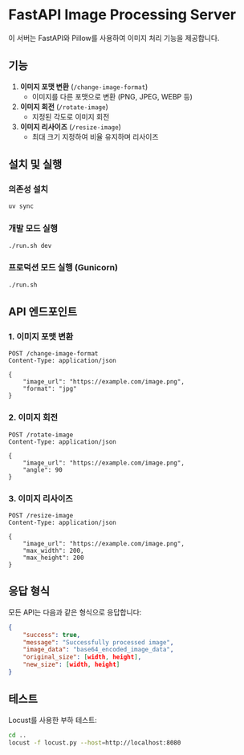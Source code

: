 # FastAPI Image Processing Server

이 서버는 FastAPI와 Pillow를 사용하여 이미지 처리 기능을 제공합니다.

## 기능

1. **이미지 포맷 변환** (`/change-image-format`)
   - 이미지를 다른 포맷으로 변환 (PNG, JPEG, WEBP 등)
2. **이미지 회전** (`/rotate-image`)
   - 지정된 각도로 이미지 회전
3. **이미지 리사이즈** (`/resize-image`)
   - 최대 크기 지정하여 비율 유지하며 리사이즈

## 설치 및 실행

### 의존성 설치

```bash
uv sync
```

### 개발 모드 실행

```bash
./run.sh dev
```

### 프로덕션 모드 실행 (Gunicorn)

```bash
./run.sh
```

## API 엔드포인트

### 1. 이미지 포맷 변환

```http
POST /change-image-format
Content-Type: application/json

{
    "image_url": "https://example.com/image.png",
    "format": "jpg"
}
```

### 2. 이미지 회전

```http
POST /rotate-image
Content-Type: application/json

{
    "image_url": "https://example.com/image.png",
    "angle": 90
}
```

### 3. 이미지 리사이즈

```http
POST /resize-image
Content-Type: application/json

{
    "image_url": "https://example.com/image.png",
    "max_width": 200,
    "max_height": 200
}
```

## 응답 형식

모든 API는 다음과 같은 형식으로 응답합니다:

```json
{
    "success": true,
    "message": "Successfully processed image",
    "image_data": "base64_encoded_image_data",
    "original_size": [width, height],
    "new_size": [width, height]
}
```

## 테스트

Locust를 사용한 부하 테스트:

```bash
cd ..
locust -f locust.py --host=http://localhost:8080
```
